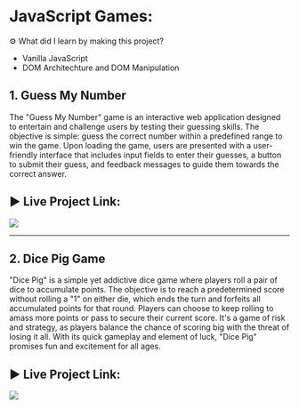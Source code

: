 <h1>JavaScript Games:</h1>

⚙️ What did I learn by making this project?
- Vanilla JavaScript
- DOM Architechture and DOM Manipulation


<h2>1. Guess My Number</h2>
<p>The "Guess My Number" game is an interactive web application designed to entertain and challenge users by testing their guessing skills. The objective is simple: guess the correct number within a predefined range to win the game. Upon loading the game, users are presented with a user-friendly interface that includes input fields to enter their guesses, a button to submit their guess, and feedback messages to guide them towards the correct answer.</p>


## ▶️ Live Project Link:
[<img src= "https://img.shields.io/badge/PROJCET LINK-1DA55F?style=for-the-badge&logo=&logoColor=white" />](https://guess-the-number-javascript-project.netlify.app/)

<hr>
<h2>2. Dice Pig Game</h2>
<p>"Dice Pig" is a simple yet addictive dice game where players roll a pair of dice to accumulate points. The objective is to reach a predetermined score without rolling a "1" on either die, which ends the turn and forfeits all accumulated points for that round.
Players can choose to keep rolling to amass more points or pass to secure their current score. It's a game of risk and strategy, as players balance the chance of scoring big with the threat of losing it all. With its quick gameplay and element of luck, "Dice Pig" promises fun and excitement for all ages.</p>


## ▶️ Live Project Link:
[<img src= "https://img.shields.io/badge/PROJCET LINK-1DA55F?style=for-the-badge&logo=&logoColor=white" />](https://dice-pig-game-js.netlify.app/)
